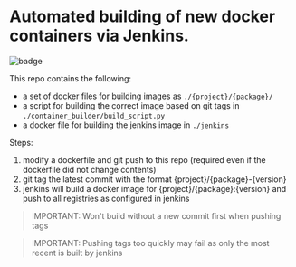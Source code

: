 # Automated building of new docker containers via Jenkins.

![badge](https://codebuild.us-east-1.amazonaws.com/badges?uuid=eyJlbmNyeXB0ZWREYXRhIjoidVBUTWV3ME9DTlFWU1BNdnAzY1AvbnZ4dHpmZEVHRUxWNVZjSWViWFpJYk1KSnNiTHhHRFNRRFJNQ1hHTUFKKzByV2ROdzF3cTNDa3NIK1lCcVg4alBFPSIsIml2UGFyYW1ldGVyU3BlYyI6Im9YdHBZQm9MTVFaS3pIeWEiLCJtYXRlcmlhbFNldFNlcmlhbCI6MX0%3D&branch=master)

This repo contains the following:
- a set of docker files for building images as `./{project}/{package}/`
- a script for building the correct image based on git tags in `./container_builder/build_script.py`
- a docker file for building the jenkins image in `./jenkins`

Steps:
1. modify a dockerfile and git push to this repo (required even if the dockerfile did not change contents)
2. git tag the latest commit with the format {project}/{package}-{version}
3. jenkins will build a docker image for {project}/{package}:{version} and push to all registries as configured in jenkins

> IMPORTANT: Won't build without a new commit first when pushing tags

> IMPORTANT: Pushing tags too quickly may fail as only the most recent is built by jenkins
